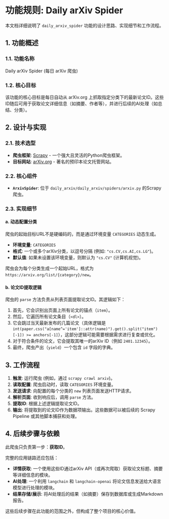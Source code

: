 # 功能规则: Daily arXiv Spider

本文档详细说明了 `daily_arxiv_spider` 功能的设计思路、实现细节和工作流程。

## 1. 功能概述

### 1.1. 功能名称

Daily arXiv Spider (每日 arXiv 爬虫)

### 1.2. 核心目标

该功能的核心目标是每日自动从 arXiv.org 上抓取指定分类下的最新论文ID。这些ID随后可用于获取论文详细信息（如摘要、作者等），并进行后续的AI处理（如总结、分类）。

## 2. 设计与实现

### 2.1. 技术选型

- **爬虫框架**: [Scrapy](https://scrapy.org/) - 一个强大且灵活的Python爬虫框架。
- **目标网站**: [arXiv.org](https://arxiv.org/) - 著名的预印本论文托管网站。

### 2.2. 核心组件

- **`ArxivSpider`**: 位于 `daily_arxiv/daily_arxiv/spiders/arxiv.py` 的Scrapy爬虫。

### 2.3. 实现细节

#### a. 动态配置分类

爬虫的起始目标URL不是硬编码的，而是通过环境变量 `CATEGORIES` 动态生成。

- **环境变量**: `CATEGORIES`
- **格式**: 一个或多个arXiv分类，以逗号分隔 (例如: `"cs.CV,cs.AI,cs.LG"`)。
- **默认值**: 如果未设置该环境变量，则默认为 `"cs.CV"` (计算机视觉)。

爬虫会为每个分类生成一个起始URL，格式为 `https://arxiv.org/list/{category}/new`。

#### b. 论文ID提取逻辑

爬虫的 `parse` 方法负责从列表页面提取论文ID。其逻辑如下：

1.  首先，它会识别出页面上所有论文的锚点（`item`）。
2.  然后，它遍历所有论文条目（`<dl>`）。
3.  它会跳过当天最新发布的几篇论文（具体逻辑是 `int(paper.css("a[name^='item']::attr(name)").get().split("item")[-1]) >= anchors[-1]`），这部分逻辑可能需要根据需求进行复查或优化。
4.  对于符合条件的论文，它会提取其唯一的arXiv ID（例如 `2401.12345`）。
5.  最终，爬虫产出（`yield`）一个包含 `id` 字段的字典。

## 3. 工作流程

1.  **触发**: 运行爬虫 (例如，通过 `scrapy crawl arxiv`)。
2.  **读取配置**: 爬虫启动时，读取 `CATEGORIES` 环境变量。
3.  **发送请求**: 向配置的每个分类的 `new` 列表页面发送HTTP请求。
4.  **解析页面**: 收到响应后，调用 `parse` 方法。
5.  **提取ID**: 根据上述逻辑提取论文ID。
6.  **输出**: 将提取到的论文ID作为数据项输出。这些数据可以被后续的 Scrapy Pipeline 或其他脚本捕获和处理。

## 4. 后续步骤与依赖

此爬虫只负责第一步：**获取ID**。

完整的应用链路还应包括：
- **详情获取**: 一个使用这些ID通过arXiv API（或再次爬取）获取论文标题、摘要等详细信息的模块。
- **AI处理**: 一个利用 `langchain` 和 `langchain-openai` 将论文信息发送给大语言模型进行处理的模块。
- **结果存储/展示**: 将AI处理后的结果（如摘要）保存到数据库或生成Markdown报告。

这些后续步骤在此功能的范围之外，但构成了整个项目的核心价值。 